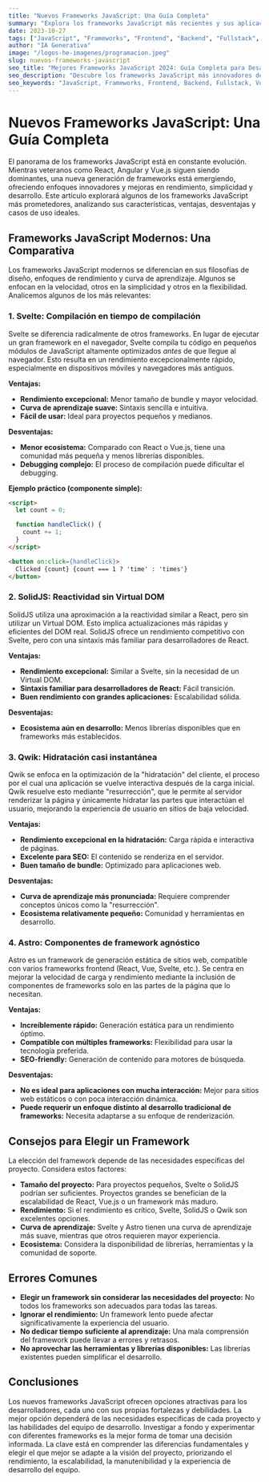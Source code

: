 ```yaml
---
title: "Nuevos Frameworks JavaScript: Una Guía Completa"
summary: "Explora los frameworks JavaScript más recientes y sus aplicaciones.  Descubre sus ventajas, inconvenientes y casos de uso para diferentes especialidades de desarrollo."
date: 2023-10-27
tags: ["JavaScript", "Frameworks", "Frontend", "Backend", "Fullstack", "Desarrollo Web", "Programación", "Tendencias", "Tecnologías", "Desarrollo de Software", "Comparativa", "Vue.js", "Svelte", "SolidJS", "Qwik", "Astro"]
author: "IA Generativa"
image: "/logos-he-imagenes/programacion.jpeg"
slug: nuevos-frameworks-javascript
seo_title: "Mejores Frameworks JavaScript 2024: Guía Completa para Desar"
seo_description: "Descubre los frameworks JavaScript más innovadores del 2024.  Comparativa, ejemplos y consejos para elegir el mejor para tu proyecto."
seo_keywords: "JavaScript, Frameworks, Frontend, Backend, Fullstack, Vue.js, Svelte, SolidJS, Qwik, Astro, Desarrollo Web, Programación, Tutoriales, Comparativa"
---
```


# Nuevos Frameworks JavaScript: Una Guía Completa

El panorama de los frameworks JavaScript está en constante evolución.  Mientras veteranos como React, Angular y Vue.js siguen siendo dominantes, una nueva generación de frameworks está emergiendo, ofreciendo enfoques innovadores y mejoras en rendimiento,  simplicidad y desarrollo.  Este artículo explorará algunos de los frameworks JavaScript más prometedores, analizando sus características, ventajas, desventajas y casos de uso ideales.

## Frameworks JavaScript Modernos: Una Comparativa

Los frameworks JavaScript modernos se diferencian en sus filosofías de diseño, enfoques de rendimiento y curva de aprendizaje.  Algunos se enfocan en la velocidad, otros en la simplicidad y otros en la flexibilidad.  Analicemos algunos de los más relevantes:


### 1. Svelte: Compilación en tiempo de compilación

Svelte se diferencia radicalmente de otros frameworks.  En lugar de ejecutar un gran framework en el navegador, Svelte compila tu código en pequeños módulos de JavaScript altamente optimizados *antes* de que llegue al navegador.  Esto resulta en un rendimiento excepcionalmente rápido, especialmente en dispositivos móviles y navegadores más antiguos.

**Ventajas:**

* **Rendimiento excepcional:**  Menor tamaño de bundle y mayor velocidad.
* **Curva de aprendizaje suave:**  Sintaxis sencilla e intuitiva.
* **Fácil de usar:**  Ideal para proyectos pequeños y medianos.

**Desventajas:**

* **Menor ecosistema:**  Comparado con React o Vue.js, tiene una comunidad más pequeña y menos librerías disponibles.
* **Debugging complejo:**  El proceso de compilación puede dificultar el debugging.

**Ejemplo práctico (componente simple):**

```html
<script>
  let count = 0;

  function handleClick() {
    count += 1;
  }
</script>

<button on:click={handleClick}>
  Clicked {count} {count === 1 ? 'time' : 'times'}
</button>
```

### 2. SolidJS:  Reactividad sin Virtual DOM

SolidJS utiliza una aproximación a la reactividad similar a React, pero sin utilizar un Virtual DOM.  Esto implica actualizaciones más rápidas y eficientes del DOM real.  SolidJS ofrece un rendimiento competitivo con Svelte, pero con una sintaxis más familiar para desarrolladores de React.

**Ventajas:**

* **Rendimiento excepcional:**  Similar a Svelte, sin la necesidad de un Virtual DOM.
* **Sintaxis familiar para desarrolladores de React:**  Fácil transición.
* **Buen rendimiento con grandes aplicaciones:** Escalabilidad sólida.

**Desventajas:**

* **Ecosistema aún en desarrollo:**  Menos librerías disponibles que en frameworks más establecidos.


### 3. Qwik:  Hidratación casi instantánea

Qwik se enfoca en la optimización de la "hidratación" del cliente, el proceso por el cual una aplicación se vuelve interactiva después de la carga inicial.  Qwik resuelve esto mediante "resurrección", que le permite al servidor renderizar la página y únicamente hidratar las partes que interactúan el usuario, mejorando la experiencia de usuario en sitios de baja velocidad.

**Ventajas:**

* **Rendimiento excepcional en la hidratación:** Carga rápida e interactiva de páginas.
* **Excelente para SEO:**  El contenido se renderiza en el servidor.
* **Buen tamaño de bundle:** Optimizado para aplicaciones web.

**Desventajas:**

* **Curva de aprendizaje más pronunciada:**  Requiere comprender conceptos únicos como la "resurrección".
* **Ecosistema relativamente pequeño:**  Comunidad y herramientas en desarrollo.


### 4. Astro:  Componentes de framework agnóstico

Astro es un framework de generación estática de sitios web, compatible con varios frameworks frontend (React, Vue, Svelte, etc.).  Se centra en mejorar la velocidad de carga y rendimiento mediante la inclusión de componentes de frameworks solo en las partes de la página que lo necesitan.

**Ventajas:**

* **Increíblemente rápido:**  Generación estática para un rendimiento óptimo.
* **Compatible con múltiples frameworks:**  Flexibilidad para usar la tecnología preferida.
* **SEO-friendly:**  Generación de contenido para motores de búsqueda.

**Desventajas:**

* **No es ideal para aplicaciones con mucha interacción:**  Mejor para sitios web estáticos o con poca interacción dinámica.
* **Puede requerir un enfoque distinto al desarrollo tradicional de frameworks:**  Necesita adaptarse a su enfoque de renderización.


## Consejos para Elegir un Framework

La elección del framework depende de las necesidades específicas del proyecto.  Considera estos factores:

* **Tamaño del proyecto:**  Para proyectos pequeños, Svelte o SolidJS podrían ser suficientes.  Proyectos grandes se benefician de la escalabilidad de React, Vue.js o un framework más maduro.
* **Rendimiento:**  Si el rendimiento es crítico, Svelte, SolidJS o Qwik son excelentes opciones.
* **Curva de aprendizaje:**  Svelte y Astro tienen una curva de aprendizaje más suave, mientras que otros requieren mayor experiencia.
* **Ecosistema:**  Considera la disponibilidad de librerías, herramientas y la comunidad de soporte.


## Errores Comunes

* **Elegir un framework sin considerar las necesidades del proyecto:**  No todos los frameworks son adecuados para todas las tareas.
* **Ignorar el rendimiento:**  Un framework lento puede afectar significativamente la experiencia del usuario.
* **No dedicar tiempo suficiente al aprendizaje:**  Una mala comprensión del framework puede llevar a errores y retrasos.
* **No aprovechar las herramientas y librerías disponibles:**  Las librerías existentes pueden simplificar el desarrollo.


## Conclusiones

Los nuevos frameworks JavaScript ofrecen opciones atractivas para los desarrolladores, cada uno con sus propias fortalezas y debilidades.  La mejor opción dependerá de las necesidades específicas de cada proyecto y las habilidades del equipo de desarrollo.  Investigar a fondo y experimentar con diferentes frameworks es la mejor forma de tomar una decisión informada.  La clave está en comprender las diferencias fundamentales y elegir el que mejor se adapte a la visión del proyecto, priorizando el rendimiento, la escalabilidad, la manutenibilidad y la experiencia de desarrollo del equipo.
